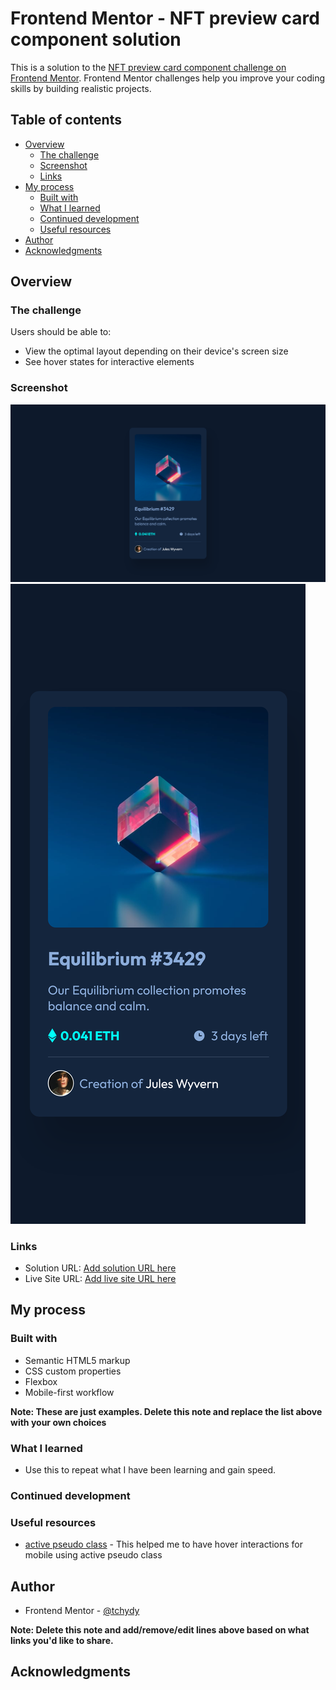# Frontend Mentor - NFT preview card component solution

This is a solution to the [NFT preview card component challenge on Frontend Mentor](https://www.frontendmentor.io/challenges/nft-preview-card-component-SbdUL_w0U). Frontend Mentor challenges help you improve your coding skills by building realistic projects. 

## Table of contents

- [Overview](#overview)
  - [The challenge](#the-challenge)
  - [Screenshot](#screenshot)
  - [Links](#links)
- [My process](#my-process)
  - [Built with](#built-with)
  - [What I learned](#what-i-learned)
  - [Continued development](#continued-development)
  - [Useful resources](#useful-resources)
- [Author](#author)
- [Acknowledgments](#acknowledgments)



## Overview

### The challenge

Users should be able to:

- View the optimal layout depending on their device's screen size
- See hover states for interactive elements

### Screenshot

![](./screenshot-desktop.png)
![](./screenshot-mobile.png)



### Links

- Solution URL: [Add solution URL here](https://github.com/tchydy/nft-preview-card-component-main)
- Live Site URL: [Add live site URL here](https://tchydy.github.io/nft-preview-card-component-main)


## My process

### Built with

- Semantic HTML5 markup
- CSS custom properties
- Flexbox
- Mobile-first workflow


**Note: These are just examples. Delete this note and replace the list above with your own choices**

### What I learned

- Use this to repeat what I have been learning and gain speed.


### Continued development



### Useful resources

- [active pseudo class](https://www.w3schools.com/cssref/sel_active.asp) - This helped me to have hover interactions for mobile using active pseudo class

## Author

- Frontend Mentor - [@tchydy](https://www.frontendmentor.io/profile/tchydy)

**Note: Delete this note and add/remove/edit lines above based on what links you'd like to share.**

## Acknowledgments



